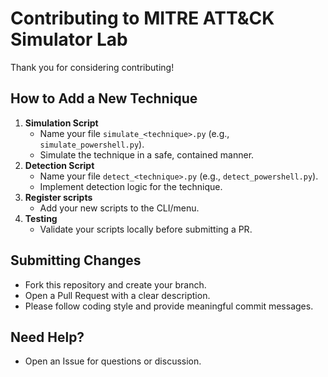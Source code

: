 # Contributing to MITRE ATT&CK Simulator Lab

Thank you for considering contributing!

## How to Add a New Technique

1. **Simulation Script**
   - Name your file `simulate_<technique>.py` (e.g., `simulate_powershell.py`).
   - Simulate the technique in a safe, contained manner.
2. **Detection Script**
   - Name your file `detect_<technique>.py` (e.g., `detect_powershell.py`).
   - Implement detection logic for the technique.
3. **Register scripts**
   - Add your new scripts to the CLI/menu.
4. **Testing**
   - Validate your scripts locally before submitting a PR.

## Submitting Changes

- Fork this repository and create your branch.
- Open a Pull Request with a clear description.
- Please follow coding style and provide meaningful commit messages.

## Need Help?

- Open an Issue for questions or discussion.